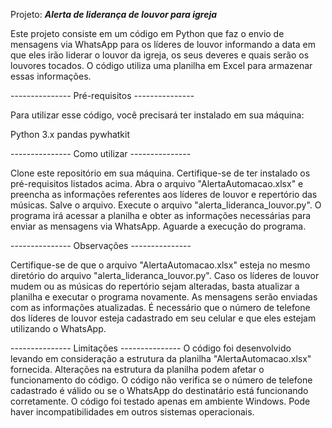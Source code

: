 Projeto: ***Alerta de liderança de louvor para igreja***

Este projeto consiste em um código em Python que faz o envio de mensagens via WhatsApp para os líderes de louvor 
informando a data em que eles irão liderar o louvor da igreja, 
os seus deveres e quais serão os louvores tocados. 
O código utiliza uma planilha em Excel para armazenar essas informações.

--------------- Pré-requisitos ---------------

Para utilizar esse código, você precisará ter instalado em sua máquina:

Python 3.x
pandas
pywhatkit

--------------- Como utilizar ---------------

Clone este repositório em sua máquina.
Certifique-se de ter instalado os pré-requisitos listados acima.
Abra o arquivo "AlertaAutomacao.xlsx" e preencha as informações referentes aos líderes de louvor e repertório das músicas.
Salve o arquivo.
Execute o arquivo "alerta_lideranca_louvor.py".
O programa irá acessar a planilha e obter as informações necessárias para enviar as mensagens via WhatsApp.
Aguarde a execução do programa.

--------------- Observações ---------------

Certifique-se de que o arquivo "AlertaAutomacao.xlsx" esteja no mesmo diretório do arquivo "alerta_lideranca_louvor.py".
Caso os líderes de louvor mudem ou as músicas do repertório sejam alteradas, basta atualizar a planilha e executar o programa novamente. 
As mensagens serão enviadas com as informações atualizadas.
É necessário que o número de telefone dos líderes de louvor esteja cadastrado em seu celular e que eles estejam utilizando o WhatsApp.

--------------- Limitações ---------------
O código foi desenvolvido levando em consideração a estrutura da planilha "AlertaAutomacao.xlsx" fornecida. 
Alterações na estrutura da planilha podem afetar o funcionamento do código.
O código não verifica se o número de telefone cadastrado é válido ou se o WhatsApp do destinatário está funcionando corretamente.
O código foi testado apenas em ambiente Windows. Pode haver incompatibilidades em outros sistemas operacionais.
